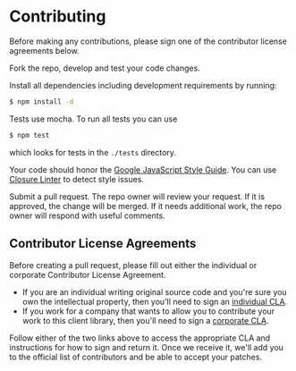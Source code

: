 # Contributing

Before making any contributions, please sign one of the contributor
license agreements below.

Fork the repo, develop and test your code changes.

Install all dependencies including development requirements by running:

~~~~ sh
$ npm install -d
~~~~

Tests use mocha. To run all tests you can use

~~~~ sh
$ npm test
~~~~

which looks for tests in the `./tests` directory.

Your code should honor the
[Google JavaScript Style Guide][js-guide].
You can use
[Closure Linter][c-linter]
to detect style issues.

Submit a pull request. The repo owner will review your request. If it is
approved, the change will be merged. If it needs additional work, the repo
owner will respond with useful comments.

## Contributor License Agreements

Before creating a pull request, please fill out either the individual or
corporate Contributor License Agreement.

* If you are an individual writing original source code and you're sure you
own the intellectual property, then you'll need to sign an
[individual CLA][indv-cla].
* If you work for a company that wants to allow you to contribute your work
to this client library, then you'll need to sign a
[corporate CLA][corp-cla].

Follow either of the two links above to access the appropriate CLA and
instructions for how to sign and return it. Once we receive it, we'll add you
to the official list of contributors and be able to accept your patches.

[js-guide]: https://google-styleguide.googlecode.com/svn/trunk/javascriptguide.xml
[c-linter]: https://code.google.com/p/closure-linter/
[indv-cla]: https://developers.google.com/open-source/cla/individual
[corp-cla]: https://developers.google.com/open-source/cla/corporate
